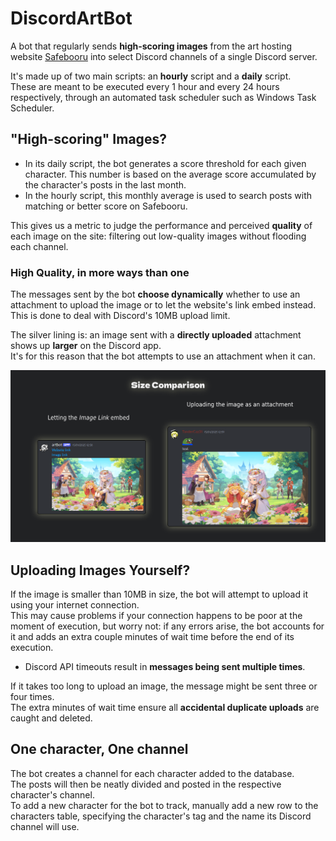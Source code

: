 # DiscordArtBot

A bot that regularly sends **high-scoring images** from the art hosting website [Safebooru](https://safebooru.donmai.us) into select Discord channels of a single Discord server.  

It's made up of two main scripts: an **hourly** script and a **daily** script.  
These are meant to be executed every 1 hour and every 24 hours respectively, through an automated task scheduler such as Windows Task Scheduler.  

## "High-scoring" Images?
- In its daily script, the bot generates a score threshold for each given character. This number is based on the average score accumulated by the character's posts in the last month.  
- In the hourly script, this monthly average is used to search posts with matching or better score on Safebooru.

This gives us a metric to judge the performance and perceived **quality** of each image on the site: filtering out low-quality images without flooding each channel.

### High Quality, in more ways than one
The messages sent by the bot **choose dynamically** whether to use an attachment to upload the image or to let the website's link embed instead. This is done to deal with Discord's 10MB upload limit.

The silver lining is: an image sent with a **directly uploaded** attachment shows up **larger** on the Discord app.  
It's for this reason that the bot attempts to use an attachment when it can.

<img src="utils/SizeComparison.png" width="700">

## Uploading Images Yourself?
If the image is smaller than 10MB in size, the bot will attempt to upload it using your internet connection.  
This may cause problems if your connection happens to be poor at the moment of execution, but worry not: if any errors arise, the bot accounts for it and adds an extra couple minutes of wait time before the end of its execution.  
- Discord API timeouts result in **messages being sent multiple times**.

If it takes too long to upload an image, the message might be sent three or four times.  
The extra minutes of wait time ensure all **accidental duplicate uploads** are caught and deleted.  

## One character, One channel
The bot creates a channel for each character added to the database.  
The posts will then be neatly divided and posted in the respective character's channel.  
To add a new character for the bot to track, manually add a new row to the characters table, specifying the character's tag and the name its Discord channel will use.
